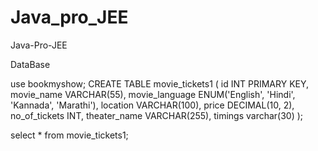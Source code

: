 # Java_pro_JEE
Java-Pro-JEE

DataBase 

use bookmyshow;
CREATE TABLE movie_tickets1 (
    id INT PRIMARY KEY,
    movie_name VARCHAR(55), 
    movie_language ENUM('English', 'Hindi', 'Kannada', 'Marathi'),
    location VARCHAR(100), 
    price DECIMAL(10, 2), 
    no_of_tickets INT,
    theater_name VARCHAR(255), 
    timings varchar(30) 
);


select * from movie_tickets1;
